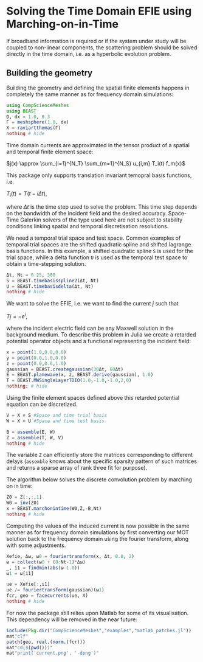 # Solving the Time Domain EFIE using Marching-on-in-Time

If broadband information is required or if the system under study will be coupled to non-linear components, the scattering problem should be solved directly in the time domain, i.e. as a hyperbolic evolution problem.

## Building the geometry

Building the geometry and defining the spatial finite elements happens in completely the same manner as for frequency domain simulations:

```julia
using CompScienceMeshes
using BEAST
D, dx = 1.0, 0.3
Γ = meshsphere(1.0, dx)
X = raviartthomas(Γ)
nothing # hide
```

Time domain currents are approximated in the tensor product of a spatial and temporal finite element space:

$j(x) \approx \sum_{i=1}^{N_T} \sum_{m=1}^{N_S} u_{i,m} T_i(t) f_m(x)$

This package only supports translation invariant temopral basis functions, i.e.

$T_i(t) = T(t - i \Delta t),$

where $\Delta t$ is the time step used to solve the problem. This time step depends on the bandwidth of the incident field and the desired accuracy. Space-Time Galerkin solvers of the type used here are not subject to stability conditions linking spatial and temporal discretisation resolutions.

We need a temporal trial space and test space. Common examples of temporal trial spaces are the shifted quadratic spline and shifted lagrange basis functions. In this example, a shifted quadratic spline `S` is used for the trial space, while a delta function `U` is used as the temporal test space to obtain a time-stepping solution.  

```julia
Δt, Nt = 0.25, 300
S = BEAST.timebasisspline2(Δt, Nt)
U = BEAST.timebasisdelta(Δt, Nt)
nothing # hide
```

We want to solve the EFIE, i.e. we want to find the current $j$ such that

$Tj = -e^i,$

where the incident electric field can be any Maxwell solution in the background medium. To describe this problem in Julia we create a retarded potential operator objects and a functional representing the incident field:

```julia
x = point(1.0,0.0,0.0)
y = point(0.0,1.0,0.0)
z = point(0.0,0.0,1.0)
gaussian = BEAST.creategaussian(30Δt, 60Δt)
E = BEAST.planewave(x, z, BEAST.derive(gaussian), 1.0)
T = BEAST.MWSingleLayerTDIO(1.0,-1.0,-1.0,2,0)
nothing; # hide
```

Using the finite element spaces defined above this retarded potential equation can be discretized.

```julia
V = X ⊗ S #Space and time trial basis
W = X ⊗ U #Space and time test basis

B = assemble(E, W)
Z = assemble(T, W, V)
nothing # hide
```

The variable `Z` can efficiently store the matrices corresponding to different delays (`assemble` knows about the specific sparsity pattern of such matrices and returns a sparse array of rank three fit for purpose).

The algorithm below solves the discrete convolution problem by marching on in time:

```julia
Z0 = Z[:,:,1]
W0 = inv(Z0)
x = BEAST.marchonintime(W0,Z,-B,Nt)
nothing # hide
```
Computing the values of the induced current is now possible in the same manner as for frequency domain simulations by first converting our MOT solution back to the frequency domain using the fourier transform, along with some adjustments.

```julia
Xefie, Δω, ω0 = fouriertransform(x, Δt, 0.0, 2)
ω = collect(ω0 + (0:Nt-1)*Δω)
_, i1 = findmin(abs(ω-1.0))
ω1 = ω[i1]

ue = Xefie[:,i1]
ue /= fouriertransform(gaussian)(ω1)
fcr, geo = facecurrents(ue, X)
nothing # hide
```

For now the package still relies upon Matlab for some of its visualisation. This dependency will be removed in the near future:

```julia
include(Pkg.dir("CompScienceMeshes","examples","matlab_patches.jl"))
mat"clf"
patch(geo, real.(norm.(fcr)))
mat"cd($(pwd()))"
mat"print('current.png', '-dpng')"
```
